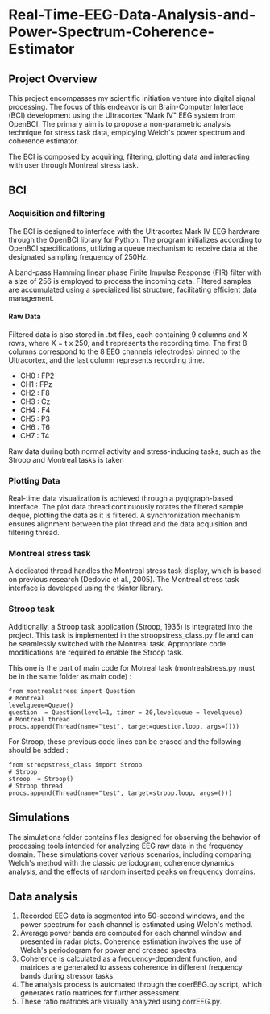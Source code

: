 # Real-Time-EEG-Data-Analysis-and-Power-Spectrum-Coherence-Estimator
## Project Overview

This project encompasses my scientific initiation venture into digital signal processing. The focus of this endeavor is on Brain-Computer Interface (BCI) development using the Ultracortex "Mark IV" EEG system from OpenBCI. The primary aim is to propose a non-parametric analysis technique for stress task data, employing Welch's power spectrum and coherence estimator.

The BCI is composed by acquiring, filtering, plotting data and interacting with user through Montreal stress task.

## BCI
### Acquisition and filtering 
The BCI is designed to interface with the Ultracortex Mark IV EEG hardware through the OpenBCI library for Python. The program initializes according to OpenBCI specifications, utilizing a queue mechanism to receive data at the designated sampling frequency of 250Hz. 

A band-pass Hamming linear phase Finite Impulse Response (FIR) filter with a size of 256 is employed to process the incoming data. Filtered samples are accumulated using a specialized list structure, facilitating efficient data management.

#### Raw Data
Filtered data is also stored in .txt files, each containing 9 columns and X rows, where X = t x 250, and t represents the recording time. The first 8 columns correspond to the 8 EEG channels (electrodes) pinned to the Ultracortex, and the last column represents recording time. 

- CH0 : FP2
- CH1 : FPz
- CH2 : F8
- CH3 : Cz
- CH4 : F4
- CH5 : P3
- CH6 : T6
- CH7 : T4
  
Raw data during both normal activity and stress-inducing tasks, such as the Stroop and Montreal tasks is taken

### Plotting Data
Real-time data visualization is achieved through a pyqtgraph-based interface. The plot data thread continuously rotates the filtered sample deque, plotting the data as it is filtered. A synchronization mechanism ensures alignment between the plot thread and the data acquisition and filtering thread.

### Montreal stress task
A dedicated thread handles the Montreal stress task display, which is based on previous research (Dedovic et al., 2005).  The Montreal stress task interface is developed using the tkinter library.

### Stroop task
Additionally, a Stroop task application (Stroop, 1935) is integrated into the project. This task is implemented in the stroopstress_class.py file and can be seamlessly switched with the Montreal task. Appropriate code modifications are required to enable the Stroop task.

This one is the part of main code for Motreal task (montrealstress.py must be in the same folder as main code) :

```
from montrealstress import Question
# Montreal
levelqueue=Queue()
question  = Question(level=1, timer = 20,levelqueue = levelqueue)
# Montreal thread
procs.append(Thread(name="test", target=question.loop, args=()))
```

For Stroop, these previous code lines can be erased and the following should be added : 

```
from stroopstress_class import Stroop
# Stroop
stroop  = Stroop()
# Stroop thread 
procs.append(Thread(name="test", target=stroop.loop, args=()))
```

## Simulations
The simulations folder contains files designed for observing the behavior of processing tools intended for analyzing EEG raw data in the frequency domain. These simulations cover various scenarios, including comparing Welch's method with the classic periodogram, coherence dynamics analysis, and the effects of random inserted peaks on frequency domains.

## Data analysis
1. Recorded EEG data is segmented into 50-second windows, and the power spectrum for each channel is estimated using Welch's method. 
2. Average power bands are computed for each channel window and presented in radar plots. Coherence estimation involves the use of Welch's periodogram for power and crossed spectra. 
3. Coherence is calculated as a frequency-dependent function, and matrices are generated to assess coherence in different frequency bands during stressor tasks. 
4. The analysis process is automated through the coerEEG.py script, which generates ratio matrices for further assessment. 
5. These ratio matrices are visually analyzed using corrEEG.py.
